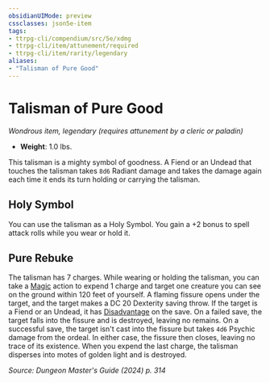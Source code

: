 ```yaml
---
obsidianUIMode: preview
cssclasses: json5e-item
tags:
- ttrpg-cli/compendium/src/5e/xdmg
- ttrpg-cli/item/attunement/required
- ttrpg-cli/item/rarity/legendary
aliases: 
- "Talisman of Pure Good"
---
```

# Talisman of Pure Good
*Wondrous item, legendary (requires attunement by a cleric or paladin)*  


- **Weight**: 1.0 lbs.

This talisman is a mighty symbol of goodness. A Fiend or an Undead that touches the talisman takes `8d6` Radiant damage and takes the damage again each time it ends its turn holding or carrying the talisman.

## Holy Symbol

You can use the talisman as a Holy Symbol. You gain a +2 bonus to spell attack rolls while you wear or hold it.

## Pure Rebuke

The talisman has 7 charges. While wearing or holding the talisman, you can take a [Magic](Misc%20Files/CLI/rules/actions.md#Magic) action to expend 1 charge and target one creature you can see on the ground within 120 feet of yourself. A flaming fissure opens under the target, and the target makes a DC 20 Dexterity saving throw. If the target is a Fiend or an Undead, it has [Disadvantage](Misc%20Files/CLI/rules/variant-rules/disadvantage-xphb.md) on the save. On a failed save, the target falls into the fissure and is destroyed, leaving no remains. On a successful save, the target isn't cast into the fissure but takes `4d6` Psychic damage from the ordeal. In either case, the fissure then closes, leaving no trace of its existence. When you expend the last charge, the talisman disperses into motes of golden light and is destroyed.

*Source: Dungeon Master's Guide (2024) p. 314*